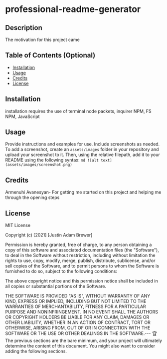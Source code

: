 # professional-readme-generator

## Description
The motivation for this project came 

## Table of Contents (Optional)
- [Installation](#installation)
- [Usage](#usage)
- [Credits](#credits)
- [License](#license)
## Installation
installation requires the use of terminal node packets, inquirer NPM, FS NPM, JavaScript
## Usage
Provide instructions and examples for use. Include screenshots as needed.
To add a screenshot, create an `assets/images` folder in your repository and upload your screenshot to it. Then, using the relative filepath, add it to your README using the following syntax:
    ```md
    ![alt text](assets/images/screenshot.png)
    ```
## Credits
Armenuhi Avanesyan- For getting me started on this project and helping me through the opening steps

## License
MIT License

Copyright (c) [2021] [Justin Adam Brewer]

Permission is hereby granted, free of charge, to any person obtaining a copy
of this software and associated documentation files (the "Software"), to deal
in the Software without restriction, including without limitation the rights
to use, copy, modify, merge, publish, distribute, sublicense, and/or sell
copies of the Software, and to permit persons to whom the Software is
furnished to do so, subject to the following conditions:

The above copyright notice and this permission notice shall be included in all
copies or substantial portions of the Software.

THE SOFTWARE IS PROVIDED "AS IS", WITHOUT WARRANTY OF ANY KIND, EXPRESS OR
IMPLIED, INCLUDING BUT NOT LIMITED TO THE WARRANTIES OF MERCHANTABILITY,
FITNESS FOR A PARTICULAR PURPOSE AND NONINFRINGEMENT. IN NO EVENT SHALL THE
AUTHORS OR COPYRIGHT HOLDERS BE LIABLE FOR ANY CLAIM, DAMAGES OR OTHER
LIABILITY, WHETHER IN AN ACTION OF CONTRACT, TORT OR OTHERWISE, ARISING FROM,
OUT OF OR IN CONNECTION WITH THE SOFTWARE OR THE USE OR OTHER DEALINGS IN THE
SOFTWARE.---
🏆 The previous sections are the bare minimum, and your project will ultimately determine the content of this document. You might also want to consider adding the following sections.
